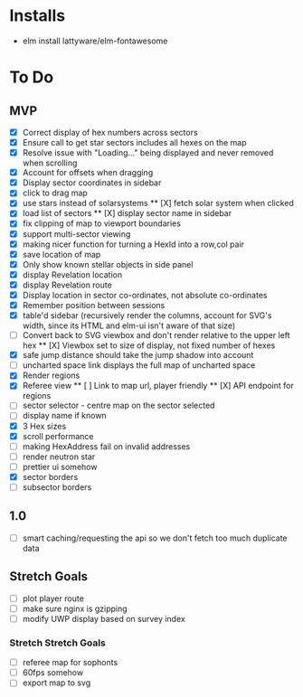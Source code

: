 # Installs

* elm install lattyware/elm-fontawesome

# To Do

## MVP
* [X] Correct display of hex numbers across sectors
* [X] Ensure call to get star sectors includes all hexes on the map
* [X] Resolve issue with "Loading..." being displayed and never removed when scrolling
* [X] Account for offsets when dragging
* [X] Display sector coordinates in sidebar
* [X] click to drag map
* [X] use stars instead of solarsystems
** [X] fetch solar system when clicked
* [X] load list of sectors
** [X] display sector name in sidebar
* [X] fix clipping of map to viewport boundaries
* [X] support multi-sector viewing
* [X] making nicer function for turning a HexId into a row,col pair
* [X] save location of map
* [X] Only show known stellar objects in side panel
* [X] display Revelation location
* [X] display Revelation route
* [X] Display location in sector co-ordinates, not absolute co-ordinates
* [X] Remember position between sessions
* [X] table'd sidebar (recursively render the columns, account for SVG's width, since its HTML and elm-ui isn't aware of that size)
* [ ] Convert back to SVG viewbox and don't render relative to the upper left hex
** [X] Viewbox set to size of display, not fixed number of hexes
* [X] safe jump distance should take the jump shadow into account
* [ ] uncharted space link displays the full map of uncharted space
* [X] Render regions
* [X] Referee view
** [ ] Link to map url, player friendly 
** [X] API endpoint for regions
* [ ] sector selector - centre map on the sector selected
* [ ] display name if known
* [X] 3 Hex sizes
* [X] scroll performance
* [ ] making HexAddress fail on invalid addresses
* [ ] render neutron star
* [ ] prettier ui somehow
* [X] sector borders
* [ ] subsector borders

## 1.0
* [ ] smart caching/requesting the api so we don't fetch too much duplicate data

## Stretch Goals
* [ ] plot player route
* [ ] make sure nginx is gzipping
* [ ] modify UWP display based on survey index

### Stretch Stretch Goals

* [ ] referee map for sophonts
* [ ] 60fps somehow
* [ ] export map to svg
